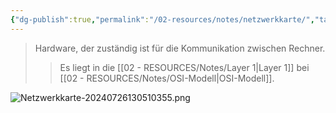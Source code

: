 ```yaml
---
{"dg-publish":true,"permalink":"/02-resources/notes/netzwerkkarte/","tags":["informatik/netzwerk","informatik/hardware"],"noteIcon":"","updated":"2025-09-10T17:00:11.000+02:00"}
---
```


> Hardware, der zuständig ist für die Kommunikation zwischen Rechner.
> > Es liegt in die [[02 - RESOURCES/Notes/Layer 1\|Layer 1]] bei [[02 - RESOURCES/Notes/OSI-Modell\|OSI-Modell]].

![Netzwerkkarte-20240726130510355.png](/img/user/02%20-%20RESOURCES/Files/IMG/Netzwerkkarte-20240726130510355.png)